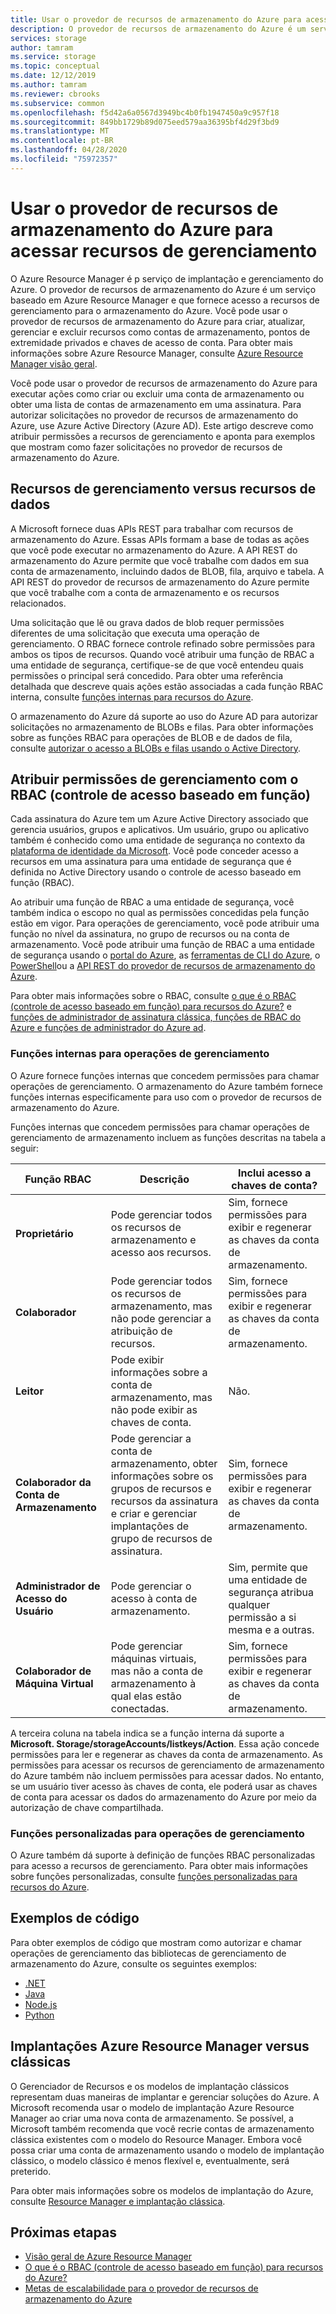 ```yaml
---
title: Usar o provedor de recursos de armazenamento do Azure para acessar recursos de gerenciamento
description: O provedor de recursos de armazenamento do Azure é um serviço que fornece acesso a recursos de gerenciamento para o armazenamento do Azure. Você pode usar o provedor de recursos de armazenamento do Azure para criar, atualizar, gerenciar e excluir recursos como contas de armazenamento, pontos de extremidade privados e chaves de acesso de conta.
services: storage
author: tamram
ms.service: storage
ms.topic: conceptual
ms.date: 12/12/2019
ms.author: tamram
ms.reviewer: cbrooks
ms.subservice: common
ms.openlocfilehash: f5d42a6a0567d3949bc4b0fb1947450a9c957f18
ms.sourcegitcommit: 849bb1729b89d075eed579aa36395bf4d29f3bd9
ms.translationtype: MT
ms.contentlocale: pt-BR
ms.lasthandoff: 04/28/2020
ms.locfileid: "75972357"
---
```

# <a name="use-the-azure-storage-resource-provider-to-access-management-resources"></a>Usar o provedor de recursos de armazenamento do Azure para acessar recursos de gerenciamento

O Azure Resource Manager é p serviço de implantação e gerenciamento do Azure. O provedor de recursos de armazenamento do Azure é um serviço baseado em Azure Resource Manager e que fornece acesso a recursos de gerenciamento para o armazenamento do Azure. Você pode usar o provedor de recursos de armazenamento do Azure para criar, atualizar, gerenciar e excluir recursos como contas de armazenamento, pontos de extremidade privados e chaves de acesso de conta. Para obter mais informações sobre Azure Resource Manager, consulte [Azure Resource Manager visão geral](/azure/azure-resource-manager/resource-group-overview).

Você pode usar o provedor de recursos de armazenamento do Azure para executar ações como criar ou excluir uma conta de armazenamento ou obter uma lista de contas de armazenamento em uma assinatura. Para autorizar solicitações no provedor de recursos de armazenamento do Azure, use Azure Active Directory (Azure AD). Este artigo descreve como atribuir permissões a recursos de gerenciamento e aponta para exemplos que mostram como fazer solicitações no provedor de recursos de armazenamento do Azure.

## <a name="management-resources-versus-data-resources"></a>Recursos de gerenciamento versus recursos de dados

A Microsoft fornece duas APIs REST para trabalhar com recursos de armazenamento do Azure. Essas APIs formam a base de todas as ações que você pode executar no armazenamento do Azure. A API REST do armazenamento do Azure permite que você trabalhe com dados em sua conta de armazenamento, incluindo dados de BLOB, fila, arquivo e tabela. A API REST do provedor de recursos de armazenamento do Azure permite que você trabalhe com a conta de armazenamento e os recursos relacionados.

Uma solicitação que lê ou grava dados de blob requer permissões diferentes de uma solicitação que executa uma operação de gerenciamento. O RBAC fornece controle refinado sobre permissões para ambos os tipos de recursos. Quando você atribuir uma função de RBAC a uma entidade de segurança, certifique-se de que você entendeu quais permissões o principal será concedido. Para obter uma referência detalhada que descreve quais ações estão associadas a cada função RBAC interna, consulte [funções internas para recursos do Azure](../../role-based-access-control/built-in-roles.md).

O armazenamento do Azure dá suporte ao uso do Azure AD para autorizar solicitações no armazenamento de BLOBs e filas. Para obter informações sobre as funções RBAC para operações de BLOB e de dados de fila, consulte [autorizar o acesso a BLOBs e filas usando o Active Directory](storage-auth-aad.md).

## <a name="assign-management-permissions-with-role-based-access-control-rbac"></a>Atribuir permissões de gerenciamento com o RBAC (controle de acesso baseado em função)

Cada assinatura do Azure tem um Azure Active Directory associado que gerencia usuários, grupos e aplicativos. Um usuário, grupo ou aplicativo também é conhecido como uma entidade de segurança no contexto da [plataforma de identidade da Microsoft](/azure/active-directory/develop/). Você pode conceder acesso a recursos em uma assinatura para uma entidade de segurança que é definida no Active Directory usando o controle de acesso baseado em função (RBAC).

Ao atribuir uma função de RBAC a uma entidade de segurança, você também indica o escopo no qual as permissões concedidas pela função estão em vigor. Para operações de gerenciamento, você pode atribuir uma função no nível da assinatura, no grupo de recursos ou na conta de armazenamento. Você pode atribuir uma função de RBAC a uma entidade de segurança usando o [portal do Azure](https://portal.azure.com/), as [ferramentas de CLI do Azure](../../cli-install-nodejs.md), o [PowerShell](/powershell/azureps-cmdlets-docs)ou a [API REST do provedor de recursos de armazenamento do Azure](/rest/api/storagerp).

Para obter mais informações sobre o RBAC, consulte [o que é o RBAC (controle de acesso baseado em função) para recursos do Azure?](../../role-based-access-control/overview.md) e [funções de administrador de assinatura clássica, funções de RBAC do Azure e funções de administrador do Azure ad](../../role-based-access-control/rbac-and-directory-admin-roles.md).

### <a name="built-in-roles-for-management-operations"></a>Funções internas para operações de gerenciamento

O Azure fornece funções internas que concedem permissões para chamar operações de gerenciamento. O armazenamento do Azure também fornece funções internas especificamente para uso com o provedor de recursos de armazenamento do Azure.

Funções internas que concedem permissões para chamar operações de gerenciamento de armazenamento incluem as funções descritas na tabela a seguir:

|    Função RBAC    |    Descrição    |    Inclui acesso a chaves de conta?    |
|---------------------------------|------------------------------------------------------------------------------------------------------------------------------------------------------------------------|---------------------------------------------------------------------------------------|
| **Proprietário** | Pode gerenciar todos os recursos de armazenamento e acesso aos recursos.  | Sim, fornece permissões para exibir e regenerar as chaves da conta de armazenamento. |
| **Colaborador**  | Pode gerenciar todos os recursos de armazenamento, mas não pode gerenciar a atribuição de recursos. | Sim, fornece permissões para exibir e regenerar as chaves da conta de armazenamento. |
| **Leitor** | Pode exibir informações sobre a conta de armazenamento, mas não pode exibir as chaves de conta. | Não. |
| **Colaborador da Conta de Armazenamento** | Pode gerenciar a conta de armazenamento, obter informações sobre os grupos de recursos e recursos da assinatura e criar e gerenciar implantações de grupo de recursos de assinatura. | Sim, fornece permissões para exibir e regenerar as chaves da conta de armazenamento. |
| **Administrador de Acesso do Usuário** | Pode gerenciar o acesso à conta de armazenamento.   | Sim, permite que uma entidade de segurança atribua qualquer permissão a si mesma e a outras. |
| **Colaborador de Máquina Virtual** | Pode gerenciar máquinas virtuais, mas não a conta de armazenamento à qual elas estão conectadas.   | Sim, fornece permissões para exibir e regenerar as chaves da conta de armazenamento. |

A terceira coluna na tabela indica se a função interna dá suporte a **Microsoft. Storage/storageAccounts/listkeys/Action**. Essa ação concede permissões para ler e regenerar as chaves da conta de armazenamento. As permissões para acessar os recursos de gerenciamento de armazenamento do Azure também não incluem permissões para acessar dados. No entanto, se um usuário tiver acesso às chaves de conta, ele poderá usar as chaves de conta para acessar os dados do armazenamento do Azure por meio da autorização de chave compartilhada.

### <a name="custom-roles-for-management-operations"></a>Funções personalizadas para operações de gerenciamento

O Azure também dá suporte à definição de funções RBAC personalizadas para acesso a recursos de gerenciamento. Para obter mais informações sobre funções personalizadas, consulte [funções personalizadas para recursos do Azure](../../role-based-access-control/custom-roles.md).

## <a name="code-samples"></a>Exemplos de código

Para obter exemplos de código que mostram como autorizar e chamar operações de gerenciamento das bibliotecas de gerenciamento de armazenamento do Azure, consulte os seguintes exemplos:

- [.NET](https://github.com/Azure-Samples/storage-dotnet-resource-provider-getting-started)
- [Java](https://github.com/Azure-Samples/storage-java-manage-storage-accounts)
- [Node.js](https://github.com/Azure-Samples/storage-node-resource-provider-getting-started)
- [Python](https://github.com/Azure-Samples/storage-python-manage)

## <a name="azure-resource-manager-versus-classic-deployments"></a>Implantações Azure Resource Manager versus clássicas

O Gerenciador de Recursos e os modelos de implantação clássicos representam duas maneiras de implantar e gerenciar soluções do Azure. A Microsoft recomenda usar o modelo de implantação Azure Resource Manager ao criar uma nova conta de armazenamento. Se possível, a Microsoft também recomenda que você recrie contas de armazenamento clássica existentes com o modelo do Resource Manager. Embora você possa criar uma conta de armazenamento usando o modelo de implantação clássico, o modelo clássico é menos flexível e, eventualmente, será preterido.

Para obter mais informações sobre os modelos de implantação do Azure, consulte [Resource Manager e implantação clássica](../../azure-resource-manager/management/deployment-models.md).

## <a name="next-steps"></a>Próximas etapas

- [Visão geral de Azure Resource Manager](/azure/azure-resource-manager/resource-group-overview)
- [O que é o RBAC (controle de acesso baseado em função) para recursos do Azure?](../../role-based-access-control/overview.md)
- [Metas de escalabilidade para o provedor de recursos de armazenamento do Azure](scalability-targets-resource-provider.md)
